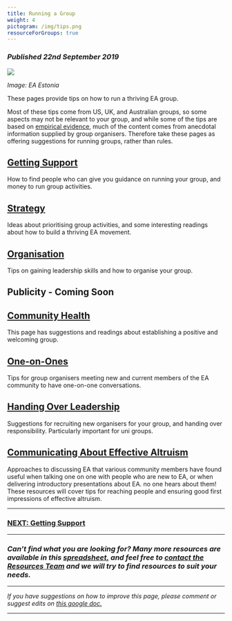 ```yaml
---
title: Running a Group
weight: 4
pictogram: /img/tips.png
resourceForGroups: true
---
```

### _Published 22nd September 2019_

<p class="large_image_wrapper">
<img src="/img/tipseaestonia.jpg" />
</p>

_Image: EA Estonia_

These pages provide tips on how to run a thriving EA group. 

Most of these tips come from US, UK, and Australian groups, so some aspects may not be relevant to your group, and while some of the tips are based on <a target="_blank" href="https://drive.google.com/file/d/1t_F8gJ69X-gDBeCWoN50iL5UzPBxV8DE/view">empirical evidence</a>, much of the content comes from anecdotal information supplied by group organisers. Therefore take these pages as offering suggestions for running groups, rather than rules. 


## [Getting Support](/tips/support/)
How to find people who can give you guidance on running your group, and money to run group activities.

## [Strategy](/tips/strategy/)

Ideas about prioritising group activities, and some interesting readings about how to build a thriving EA movement.

## [Organisation](/tips/organisation/)

Tips on gaining leadership skills and how to organise your group.

## Publicity - Coming Soon

## [Community Health](/tips/community-health)

This page has suggestions and readings about establishing a positive and welcoming group.

## [One-on-Ones](/tips/one-on-ones/)
Tips for group organisers meeting new and current members of the EA community to have one-on-one conversations.


## [Handing Over Leadership](/tips/handover/)
Suggestions for recruiting new organisers for your group, and handing over responsibility. Particularly important for uni groups.

## [Communicating About Effective Altruism](/learn/communicate-ea)
Approaches to discussing EA that various community members have found useful when talking one on one with people who are new to EA, or when delivering introductory presentations about EA.
no one hears about them! These resources will cover tips for reaching people and ensuring good first impressions of effective altruism.

<hr>

### [NEXT: Getting Support](/tips/support/)

<hr> 

### _Can’t find what you are looking for? Many more resources are available in this_ <a target="_blank" href="https://drive.google.com/open?id=1KccDPdGtsX3tS-bE2xrUchqDdIO0qr7jLp6_s1c2ViM">_spreadsheet,_</a> _and feel free to_ <a target="_blank" href="https://resources.eahub.org/contact/">_contact the Resources Team_</a> _and we will try to find resources to suit your needs._  

<hr>

_If you have suggestions on how to improve this page, please comment or suggest edits on_ <a target="_blank" href="https://docs.google.com/document/d/1iY5IjE5VBK42cMRvrceUyav195ScJhtPOA7t9umAFb8/edit?usp=sharing">_this google doc._</a>

<hr>

